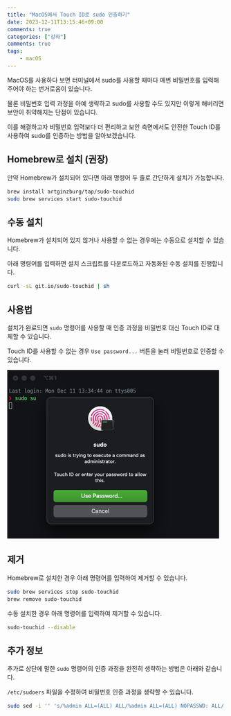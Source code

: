 ```yaml
---
title: "MacOS에서 Touch ID로 sudo 인증하기"
date: 2023-12-11T13:15:46+09:00
comments: true
categories: ["강좌"]
comments: true
tags:
    - macOS
---
```


MacOS를 사용하다 보면 터미널에서 sudo를 사용할 때마다 매번 비밀번호를 입력해 주어야 하는 번거로움이 있습니다.

물론 비밀번호 입력 과정을 아예 생략하고 sudo를 사용할 수도 있지만 이렇게 해버리면 보안이 취약해지는 단점이 있습니다.

이를 해결하고자 비밀번호 입력보다 더 편리하고 보안 측면에서도 안전한 Touch ID를 사용하여 sudo를 인증하는 방법을 알아보겠습니다.

## Homebrew로 설치 (권장)

만약 Homebrew가 설치되어 있다면 아래 명령어 두 줄로 간단하게 설치가 가능합니다.

```sh
brew install artginzburg/tap/sudo-touchid
sudo brew services start sudo-touchid
```

## 수동 설치

Homebrew가 설치되어 있지 않거나 사용할 수 없는 경우에는 수동으로 설치할 수 있습니다.

아래 명령어를 입력하면 설치 스크립트를 다운로드하고 자동화된 수동 설치를 진행합니다.

```sh
curl -sL git.io/sudo-touchid | sh
```

## 사용법

설치가 완료되면 `sudo` 명령어를 사용할 때 인증 과정을 비밀번호 대신 Touch ID로 대체할 수 있습니다.

Touch ID를 사용할 수 없는 경우 `Use password...` 버튼을 눌러 비밀번호로 인증할 수 있습니다.

![sudo 인증에 Touch ID 사용](./images/sudo-touchid.png)

## 제거

Homebrew로 설치한 경우 아래 명령어를 입력하여 제거할 수 있습니다.

```sh
sudo brew services stop sudo-touchid
brew remove sudo-touchid
```

수동 설치한 경우 아래 명령어를 입력하여 제거할 수 있습니다.

```sh
sudo-touchid --disable
```

## 추가 정보

추가로 상단에 말한 `sudo` 명령어의 인증 과정을 완전히 생략하는 방법은 아래와 같습니다.

`/etc/sudoers` 파일을 수정하여 비밀번호 인증 과정을 생략할 수 있습니다.

```sh
sudo sed -i '' 's/%admin ALL=(ALL) ALL/%admin ALL=(ALL) NOPASSWD: ALL/' /etc/sudoers
```
